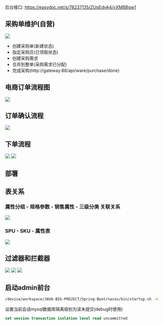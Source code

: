 后台接口: https://easydoc.net/s/78237135/ZUqEdvA4/vXMBBgw1
## 采购单维护(自营)

![](https://pic.vbean.eu.org/images/2024/03/5723fba21f9899e54f87b0b771fdbacf.png)
- 创建采购单(新建状态)
- 指定采购员(已领取状态)
- 创建采购需求
- 合并到整单(采购需求已分配)
- 完成采购(http://gateway:88/api/ware/purchase/done)
## 电商订单流程图
![](https://pic.vbean.eu.org/images/2024/03/761f40b5c8e20b5537258c8bf4f9f1e7.png)
## 订单确认流程
![](https://pic.vbean.eu.org/images/2024/03/4bc66ba628e03cb133dbc4319a9a42c7.png)
## 下单流程
![](https://pic.vbean.eu.org/images/2024/03/820bac24ce324d6854baf051ea5b6eec.png)
![](https://pic.vbean.eu.org/images/2024/03/048616d81517422648b2e0d16991fe33.png)
## 部署

## 表关系
### 属性分组 - 规格参数 - 销售属性 - 三级分类 关联关系
![](https://pic.vbean.eu.org/images/2023/10/3564a3065019e53b48fc943035922102.png)

### SPU - SKU - 属性表
![](https://pic.vbean.eu.org/images/2023/10/c32674002176f6d7be2a0ef5d18ed092.png)

## 过滤器和拦截器
![](https://pic.vbean.eu.org/images/2024/02/0c30d628ba935145481e36a2ee3188cc.png)
![](https://pic.vbean.eu.org/images/2024/02/f9810c54584b9e58297a55713ab61c71.png)
![](https://pic.vbean.eu.org/images/2024/02/11cce15a0bbb6b4c17bd2a90ef2865fd.png)

## 启动admin前台
```bash
/device/workspace/JAVA-BIG-PROJECT/Spring-Boot/nacos/bin/startup.sh -m standalone
```
设置当前会话mysql数据库隔离级别为读未提交(debug时使用)
```sql
set session transaction isolation level read uncommitted 
```
